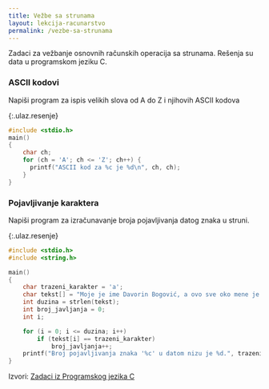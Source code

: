 ```yaml
---
title: Vežbe sa strunama
layout: lekcija-racunarstvo
permalink: /vezbe-sa-strunama
---
```


Zadaci za vežbanje osnovnih računskih operacija sa strunama. Rešenja su data u programskom jeziku C.

### ASCII kodovi

Napiši program za ispis velikih slova od A do Z i njihovih ASCII kodova

{:.ulaz.resenje}
```c
#include <stdio.h>
main()
{
    char ch;
    for (ch = 'A'; ch <= 'Z'; ch++) {
      printf("ASCII kod za %c je %d\n", ch, ch);
    }
}
```

### Pojavljivanje karaktera

Napiši program za izračunavanje broja pojavljivanja datog znaka u struni.

{:.ulaz.resenje}
```c
#include <stdio.h>
#include <string.h>

main()
{
    char trazeni_karakter = 'a';
    char tekst[] = "Moje je ime Davorin Bogović, a ovo sve oko mene je crno-bijeli svijet.";
    int duzina = strlen(tekst);
    int broj_javljanja = 0;
    int i;

    for (i = 0; i <= duzina; i++)
        if (tekst[i] == trazeni_karakter)
            broj_javljanja++;
    printf("Broj pojavljivanja znaka '%c' u datom nizu je %d.", trazeni_karakter, broj_javljanja);
}
```

Izvori: [Zadaci iz Programskog jezika C](http://www.its.edu.rs/reseni-primeri-iz-programskog-jezika-c-3/)
